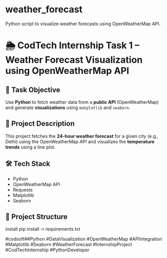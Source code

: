 # weather_forecast
Python script to visualize weather forecasts using OpenWeatherMap API.

# 🌦️ CodTech Internship Task 1 – Weather Forecast Visualization using OpenWeatherMap API

## 📌 Task Objective

Use **Python** to fetch weather data from a **public API** (OpenWeatherMap) and generate **visualizations** using `matplotlib` and `seaborn`.


## 🧠 Project Description

This project fetches the **24-hour weather forecast** for a given city (e.g., Delhi) using the OpenWeatherMap API and visualizes the **temperature trends** using a line plot.


## 🛠️ Tech Stack

- Python
- OpenWeatherMap API
- Requests
- Matplotlib
- Seaborn



## 📁 Project Structure

install pip install -r requirements.txt


#codsoft##Python #DataVisualization #OpenWeatherMap #APIIntegration 
#Matplotlib #Seaborn #WeatherForecast #InternshipProject 
#CodTechInternship  #PythonDeveloper 
